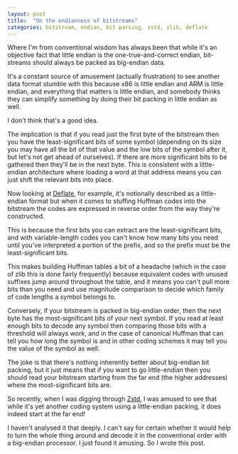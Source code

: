 ```yaml
---
layout: post
title:  "On the endianness of bitstreams"
categories: bitstream, endian, bit parsing, zstd, zlib, deflate
---
```


Where I'm from conventional wisdom has always been that while it's an objective
fact that little endian is the one-true-and-correct endian, bit-streams should
always be packed as big-endian data.

It's a constant source of amusement (actually frustration) to see another data
format stumble with this because x86 is little endian and ARM is little endian,
and everything that matters is little endian, and somebody thinks they can
simplify something by doing their bit packing in little endian as well.

I don't think that's a good idea.

The implication is that if you read just the first byte of the bitstream then
you have the least-significant bits of some symbol (depending on its size you
may have all the bit of that value and the low bits of the symbol after it, but
let's not get ahead of ourselves).  If there are more significant bits to be
gathered then they'll be in the next byte.  This is consistent with a
little-endian architecture where loading a word at that address means you can
just shift the relevant bits into place.

Now looking at [Deflate][], for example, it's notionally described as a
little-endian format but when it comes to stuffing Huffman codes into the
bitstream the codes are expressed in reverse order from the way they're
constructed.

This is because the first bits you can extract are the least-significant bits,
and with variable-length codes you can't know how many bits you need until
you've interpreted a portion of the prefix, and so the prefix must be the
least-significant bits.

This makes building Huffman tables a bit of a headache (which in the case of
zlib this is done fairly frequently) because equivalent codes with unused
suffixes jump around throughout the table, and it means you can't pull more
bits than you need and use magnitude comparison to decide which family of code
lengths a symbol belongs to.

Conversely, if your bitstream is packed in big-endian order, then the next byte
has the most-significant bits of your next symbol.  If you read at least enough
bits to decode any symbol then comparing those bits with a threshold will
always work, and in the case of canonical Huffman that can tell you how long
the symbol is and in other coding schemes it may tell you the value of the
symbol as well.

The joke is that there's nothing inherently better about big-endian bit
packing, but it just means that if you want to go little-endian then you should
read your bitstream starting from the far end (the higher addresses) where the
most-significant bits are.

So recently, when I was digging through [Zstd][], I was amused to see that
while it's yet another coding system using a little-endian packing, it does
indeed start at the far end!

I haven't analysed it that deeply.  I can't say for certain whether it would
help to turn the whole thing around and decode it in the conventional order
with a big-endian processor.  I just found it amusing.  So I wrote this post.

[Deflate]: <https://en.wikipedia.org/wiki/Deflate>
[Zstd]: <https://en.wikipedia.org/wiki/Zstd>
